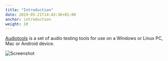 ```yaml
---
title: "Introduction"
date: 2019-05-21T14:43:36+01:00
anchor: introduction
weight: 10
---
```


[Audiotools][1] is a set of audio testing tools for use on a Windows
or Linux PC, Mac or Android device.

![Screenshot][2]


 [1]: https://github.com/billthefarmer/audiotools
 [2]: images/Audiotools.png
 
